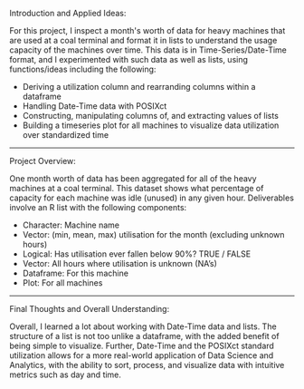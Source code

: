 Introduction and Applied Ideas:

For this project, I inspect a month's worth of data for heavy machines that are used at a coal terminal and format it in lists to understand the usage capacity of the
machines over time. This data is in Time-Series/Date-Time format, and I experimented with such data as well as lists, using functions/ideas including the following:
- Deriving a utilization column and rearranding columns within a dataframe
- Handling Date-Time data with POSIXct
- Constructing, manipulating columns of, and extracting values of lists
- Building a timeseries plot for all machines to visualize data utilization over standardized time

-----------------------------------------------------------------------------------------------------------------------------------------------------------------------------

Project Overview:

One month worth of data has been aggregated for all of the heavy machines at a coal terminal. This dataset shows what percentage of capacity for each machine
was idle (unused) in any given hour. Deliverables involve an R list with the following components:
- Character: Machine name
- Vector: (min, mean, max) utilisation for the month (excluding unknown hours)
- Logical: Has utilisation ever fallen below 90%? TRUE / FALSE
- Vector: All hours where utilisation is unknown (NA’s)
- Dataframe: For this machine
- Plot: For all machines

-----------------------------------------------------------------------------------------------------------------------------------------------------------------------------

Final Thoughts and Overall Understanding:

Overall, I learned a lot about working with Date-Time data and lists. The structure of a list is not too unlike a dataframe, with the added benefit of being simple to 
visualize. Further, Date-Time and the POSIXct standard utilization allows for a more real-world application of Data Science and Analytics, with the ability to sort, process,
and visualize data with intuitive metrics such as day and time.

